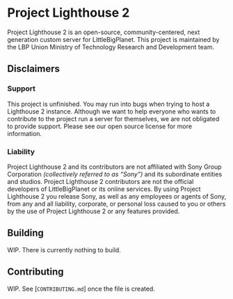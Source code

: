 # Project Lighthouse 2

Project Lighthouse 2 is an open-source, community-centered, next generation custom server for LittleBigPlanet. This project is maintained by the LBP Union Ministry of Technology Research and Development team. 

## Disclaimers

### Support

This project is unfinished. You may run into bugs when trying to host a Lighthouse 2 instance. Although we want to help everyone who wants to contribute to the project run a server for themselves, we are not obligated to provide support. Please see our open source license for more information. 

### Liability

Project Lighthouse 2 and its contributors are not affiliated with Sony Group
Corporation *(collectively referred to as “Sony”)* and its subordinate entities and studios. Project Lighthouse 2 contributors are not the official developers of LittleBigPlanet or its online services. By using Project Lighthouse 2 you release Sony, as well as any employees or agents of Sony, from any and all liability, corporate, or personal loss caused to you or others by the use of Project Lighthouse 2 or any features provided.

## Building

WIP. There is currently nothing to build.

## Contributing

WIP. See [`CONTRIBUTING.md`] once the file is created.
